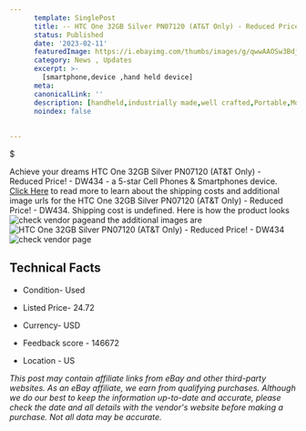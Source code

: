 ```yaml
---
      template: SinglePost
      title: -- HTC One 32GB Silver PN07120 (AT&T Only) - Reduced Price! - DW434
      status: Published
      date: '2023-02-11'
      featuredImage: https://i.ebayimg.com/thumbs/images/g/qwwAAOSw3BdjM0t0/s-l225.jpg
      category: News , Updates
      excerpt: >-
        [smartphone,device ,hand held device]
      meta:
      canonicalLink: ''
      description: [handheld,industrially made,well crafted,Portable,Mobile,Compact,Convenient,Lightweight,Maneuverable,Man-portable,Miniature,Carriable,Hand-held,Light,Holdable,Transportable,Mobile device,Pocket-sized,On-the-go,Wireless,Cordless,Compact size,Convenient size, smartphone,device ,hand held device]
      noindex: false
      
        
---
```

$

Achieve your dreams HTC One 32GB Silver PN07120 (AT&T Only) - Reduced Price! - DW434 - a 5-star Cell Phones & Smartphones device. [Click Here](https://www.ebay.com/itm/275477889814?hash=item4023c30316%3Ag%3AqwwAAOSw3BdjM0t0&mkevt=1&mkcid=1&mkrid=711-53200-19255-0&campid=%253CePNCampaignId%253E&customid=%253CreferenceId%253E&toolid=10049) to read more to learn about the shipping costs and additional image urls for the HTC One 32GB Silver PN07120 (AT&T Only) - Reduced Price! - DW434. Shipping cost is undefined. Here is how the product looks ![check vendor page](https://i.ebayimg.com/thumbs/images/g/qwwAAOSw3BdjM0t0/s-l225.jpg)and the additional images are![HTC One 32GB Silver PN07120 (AT&T Only) - Reduced Price! - DW434](https://i.ebayimg.com/images/g/qwwAAOSw3BdjM0t0/s-l1600.jpg)![check vendor page](https://origin-galleryplus.ebayimg.com/ws/web/275477889814_2_0_1/225x225.jpg,https://origin-galleryplus.ebayimg.com/ws/web/275477889814_3_0_1/225x225.jpg,https://origin-galleryplus.ebayimg.com/ws/web/275477889814_4_0_1/225x225.jpg,https://origin-galleryplus.ebayimg.com/ws/web/275477889814_5_0_1/225x225.jpg)



 ## Technical Facts 



     
      

 - Condition- Used 


      

 - Listed Price- 24.72 


      

 - Currency- USD 


      

 - Feedback score - 146672 


      

 - Location - US 


      
      

 *_This post may contain affiliate links from eBay and other third-party websites. As an eBay affiliate, we earn from qualifying purchases. Although we do our best to keep the information up-to-date and accurate, please check the date and all details with the vendor's website before making a purchase. Not all data may be accurate._*







